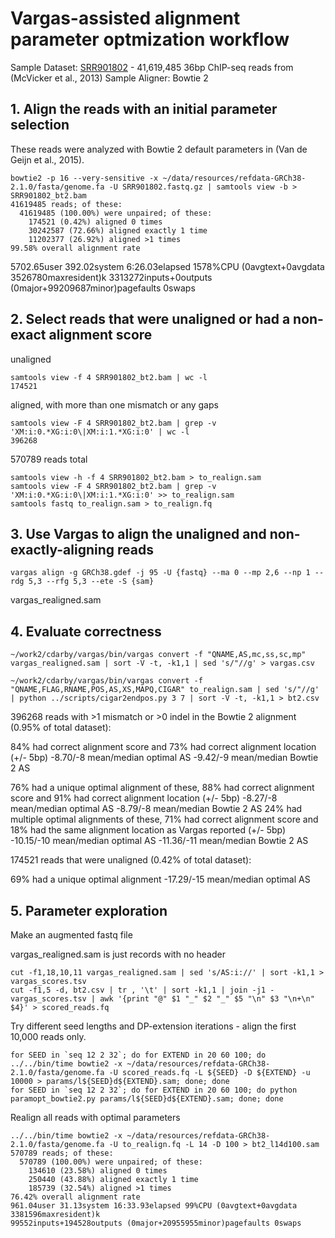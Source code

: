 # Vargas-assisted alignment parameter optmization workflow

Sample Dataset: [SRR901802](https://www.ncbi.nlm.nih.gov/sra/SRR901802) - 41,619,485 36bp ChIP-seq reads from (McVicker et al., 2013)
Sample Aligner: Bowtie 2

## 1. Align the reads with an initial parameter selection

These reads were analyzed with Bowtie 2 default parameters in (Van de Geijn et al., 2015).

```
bowtie2 -p 16 --very-sensitive -x ~/data/resources/refdata-GRCh38-2.1.0/fasta/genome.fa -U SRR901802.fastq.gz | samtools view -b > SRR901802_bt2.bam
41619485 reads; of these:
  41619485 (100.00%) were unpaired; of these:
    174521 (0.42%) aligned 0 times
    30242587 (72.66%) aligned exactly 1 time
    11202377 (26.92%) aligned >1 times
99.58% overall alignment rate
```
5702.65user 392.02system 6:26.03elapsed 1578%CPU (0avgtext+0avgdata 3526780maxresident)k
3313272inputs+0outputs (0major+99209687minor)pagefaults 0swaps

## 2. Select reads that were unaligned or had a non-exact alignment score

unaligned 

```
samtools view -f 4 SRR901802_bt2.bam | wc -l
174521
```

aligned, with more than one mismatch or any gaps

```
samtools view -F 4 SRR901802_bt2.bam | grep -v 'XM:i:0.*XG:i:0\|XM:i:1.*XG:i:0' | wc -l
396268
```

570789 reads total

```
samtools view -h -f 4 SRR901802_bt2.bam > to_realign.sam
samtools view -F 4 SRR901802_bt2.bam | grep -v 'XM:i:0.*XG:i:0\|XM:i:1.*XG:i:0' >> to_realign.sam
samtools fastq to_realign.sam > to_realign.fq
```

## 3. Use Vargas to align the unaligned and non-exactly-aligning reads


```
vargas align -g GRCh38.gdef -j 95 -U {fastq} --ma 0 --mp 2,6 --np 1 --rdg 5,3 --rfg 5,3 --ete -S {sam}
```

vargas_realigned.sam

## 4. Evaluate correctness

```
~/work2/cdarby/vargas/bin/vargas convert -f "QNAME,AS,mc,ss,sc,mp" vargas_realigned.sam | sort -V -t, -k1,1 | sed 's/"//g' > vargas.csv

~/work2/cdarby/vargas/bin/vargas convert -f "QNAME,FLAG,RNAME,POS,AS,XS,MAPQ,CIGAR" to_realign.sam | sed 's/"//g' | python ../scripts/cigar2endpos.py 3 7 | sort -V -t, -k1,1 > bt2.csv
```


396268 reads with >1 mismatch or >0 indel in the Bowtie 2 alignment (0.95% of total dataset):  

84% had correct alignment score and 73% had correct alignment location (+/- 5bp)
-8.70/-8 mean/median optimal AS 
-9.42/-9 mean/median Bowtie 2 AS 

76% had a unique optimal alignment
	of these, 88% had correct alignment score and 91% had correct alignment location (+/- 5bp)
	-8.27/-8 mean/median optimal AS 
	-8.79/-8 mean/median Bowtie 2 AS 
24% had multiple optimal alignments
	of these, 71% had correct alignment score and 18% had the same alignment location as Vargas reported (+/- 5bp) 
	-10.15/-10 mean/median optimal AS 
	-11.36/-11 mean/median Bowtie 2 AS 
	
	
174521 reads that were unaligned (0.42% of total dataset):  

69% had a unique optimal alignment
-17.29/-15 mean/median optimal AS 



## 5. Parameter exploration

Make an augmented fastq file

vargas_realigned.sam is just records with no header

```
cut -f1,18,10,11 vargas_realigned.sam | sed 's/AS:i://' | sort -k1,1 > vargas_scores.tsv
cut -f1,5 -d, bt2.csv | tr , '\t' | sort -k1,1 | join -j1 - vargas_scores.tsv | awk '{print "@" $1 "_" $2 "_" $5 "\n" $3 "\n+\n" $4}' > scored_reads.fq
```

Try different seed lengths and DP-extension iterations - align the first 10,000 reads only.

```
for SEED in `seq 12 2 32`; do for EXTEND in 20 60 100; do ../../bin/time bowtie2 -x ~/data/resources/refdata-GRCh38-2.1.0/fasta/genome.fa -U scored_reads.fq -L ${SEED} -D ${EXTEND} -u 10000 > params/l${SEED}d${EXTEND}.sam; done; done
for SEED in `seq 12 2 32`; do for EXTEND in 20 60 100; do python paramopt_bowtie2.py params/l${SEED}d${EXTEND}.sam; done; done
```

Realign all reads with optimal parameters

```
../../bin/time bowtie2 -x ~/data/resources/refdata-GRCh38-2.1.0/fasta/genome.fa -U to_realign.fq -L 14 -D 100 > bt2_l14d100.sam
570789 reads; of these:
  570789 (100.00%) were unpaired; of these:
    134610 (23.58%) aligned 0 times
    250440 (43.88%) aligned exactly 1 time
    185739 (32.54%) aligned >1 times
76.42% overall alignment rate
961.04user 31.13system 16:33.93elapsed 99%CPU (0avgtext+0avgdata 3381596maxresident)k
99552inputs+194528outputs (0major+20955955minor)pagefaults 0swaps
```
